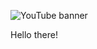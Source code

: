 ![YouTube banner](https://github.com/Itszaidyt/Itszaidyt/assets/161303308/fd526aae-2820-4cbf-a068-4aa298314be8)

Hello there!
